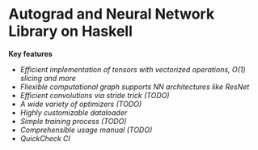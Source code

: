 # Autograd and Neural Network Library on Haskell

**Key features**

+ *Efficient implementation of tensors with vectorized operations, O(1) slicing and more*
+ *Fliexible computational graph supports NN architectures like ResNet*
+ *Efficient convolutions via stride trick (TODO)*
+ *A wide variety of optimizers (TODO)*
+ *Highly customizable dataloader*
+ *Simple training process (TODO)*
+ *Comprehensible usage manual (TODO)*
+ *QuickCheck CI*
